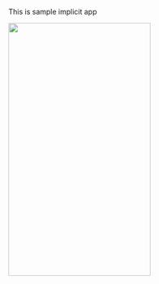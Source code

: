This is sample implicit app

<img src="https://user-images.githubusercontent.com/38129975/59423584-0cec7000-8df0-11e9-9b67-b761f3767908.jpeg" width="280px" height="500px">
